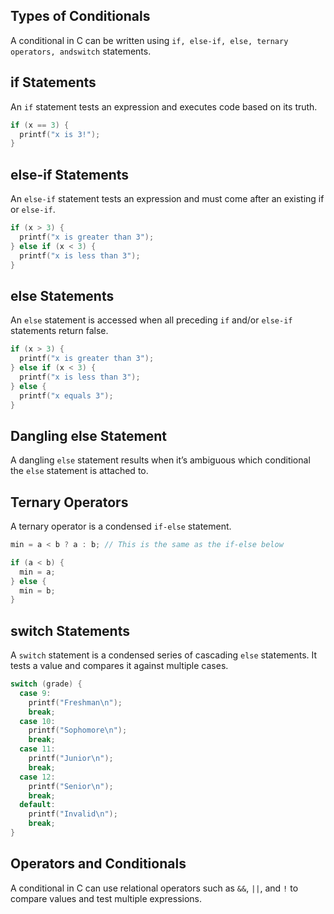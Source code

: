 ## Types of Conditionals

A conditional in C can be written using `if, else-if, else, ternary operators, andswitch` statements.

## if Statements

An `if` statement tests an expression and executes code based on its truth.

```c
if (x == 3) {
  printf("x is 3!");
}
```

## else-if Statements

An `else-if` statement tests an expression and must come after an existing if or `else-if`.

```c
if (x > 3) {
  printf("x is greater than 3");
} else if (x < 3) {
  printf("x is less than 3");
}
```

## else Statements

An `else` statement is accessed when all preceding `if` and/or `else-if` statements return false.

```c
if (x > 3) {
  printf("x is greater than 3");
} else if (x < 3) {
  printf("x is less than 3");
} else {
  printf("x equals 3");
}
```

## Dangling else Statement

A dangling `else` statement results when it’s ambiguous which conditional the `else` statement is attached to.

## Ternary Operators

A ternary operator is a condensed `if-else` statement.

```c
min = a < b ? a : b; // This is the same as the if-else below

if (a < b) {
  min = a;
} else {
  min = b;
}
```

## switch Statements

A `switch` statement is a condensed series of cascading `else` statements. It tests a value and compares it against multiple cases.

```c
switch (grade) {
  case 9:
    printf("Freshman\n");
    break;
  case 10:
    printf("Sophomore\n");
    break;
  case 11:
    printf("Junior\n");
    break;
  case 12:
    printf("Senior\n");
    break;
  default:
    printf("Invalid\n");
    break;
}
```

## Operators and Conditionals

A conditional in C can use relational operators such as `&&`, `||`, and `!` to compare values and test multiple expressions.
